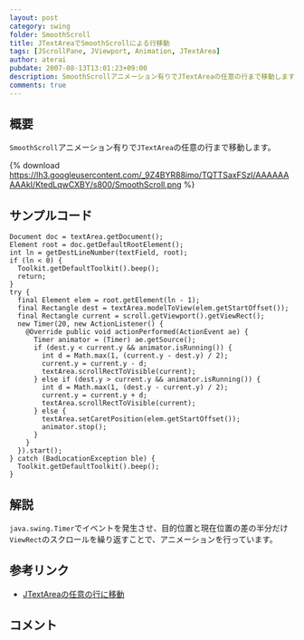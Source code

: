 ```yaml
---
layout: post
category: swing
folder: SmoothScroll
title: JTextAreaでSmoothScrollによる行移動
tags: [JScrollPane, JViewport, Animation, JTextArea]
author: aterai
pubdate: 2007-08-13T13:01:23+09:00
description: SmoothScrollアニメーション有りでJTextAreaの任意の行まで移動します。
comments: true
---
```

## 概要
`SmoothScroll`アニメーション有りで`JTextArea`の任意の行まで移動します。

{% download https://lh3.googleusercontent.com/_9Z4BYR88imo/TQTTSaxFSzI/AAAAAAAAAkI/KtedLqwCXBY/s800/SmoothScroll.png %}

## サンプルコード
<pre class="prettyprint"><code>Document doc = textArea.getDocument();
Element root = doc.getDefaultRootElement();
int ln = getDestLineNumber(textField, root);
if (ln &lt; 0) {
  Toolkit.getDefaultToolkit().beep();
  return;
}
try {
  final Element elem = root.getElement(ln - 1);
  final Rectangle dest = textArea.modelToView(elem.getStartOffset());
  final Rectangle current = scroll.getViewport().getViewRect();
  new Timer(20, new ActionListener() {
    @Override public void actionPerformed(ActionEvent ae) {
      Timer animator = (Timer) ae.getSource();
      if (dest.y &lt; current.y &amp;&amp; animator.isRunning()) {
        int d = Math.max(1, (current.y - dest.y) / 2);
        current.y = current.y - d;
        textArea.scrollRectToVisible(current);
      } else if (dest.y &gt; current.y &amp;&amp; animator.isRunning()) {
        int d = Math.max(1, (dest.y - current.y) / 2);
        current.y = current.y + d;
        textArea.scrollRectToVisible(current);
      } else {
        textArea.setCaretPosition(elem.getStartOffset());
        animator.stop();
      }
    }
  }).start();
} catch (BadLocationException ble) {
  Toolkit.getDefaultToolkit().beep();
}
</code></pre>

## 解説
`java.swing.Timer`でイベントを発生させ、目的位置と現在位置の差の半分だけ`ViewRect`のスクロールを繰り返すことで、アニメーションを行っています。

## 参考リンク
- [JTextAreaの任意の行に移動](http://ateraimemo.com/Swing/GotoLine.html)

<!-- dummy comment line for breaking list -->

## コメント
